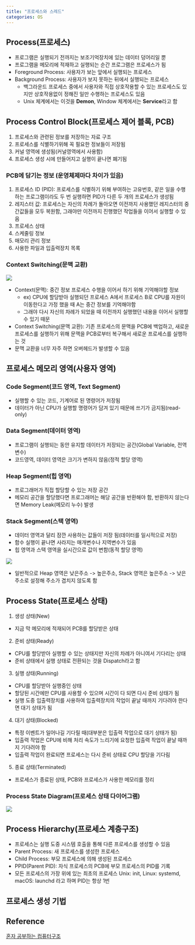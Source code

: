 ```yaml
---
title: "프로세스와 스레드"
categories: OS
---
```

## Process(프로세스)
- 프로그램은 실행되기 전까지는 보조기억장치에 있는 데이터 덩어리일 뿐
- 프로그램을 메모리에 적재하고 실행되는 순간 프로그램은 프로세스가 됨
- Foreground Process: 사용자가 보는 앞에서 실행되는 프로세스
- Background Process: 사용자가 보지 못하는 뒤에서 실행되는 프로세스
    - 백그라운드 프로세스 중에서 사용자와 직접 상호작용할 수 있는 프로세스도 있지만 상호작용없이 정해진 일만 수행하는 프로세스도 있음
    - Unix 체계에서는 이것을 **Demon**, Window 체계에서는 **Service**라고 함
 
## Process Control Block(프로세스 제어 블록, PCB)
1. 프로세스와 관련된 정보를 저장하는 자료 구조
2. 프로세스를 식별하기위해 꼭 필요한 정보들이 저장됨
3. 커널 영역에 생성됨(커널영역에서 사용함)
4. 프로세스 생성 시에 만들어지고 실행이 끝나면 폐기됨
 
### PCB에 담기는 정보 (운영체제마다 차이가 있음)
1. 프로세스 ID (PID): 프로세스를 식별하기 위해 부여하는 고유번호, 같은 일을 수행하는 프로그램이라도 두 번 실행하면 PID가 다른 두 개의 프로세스가 생성됨
2. 레지스터 값: 프로세스는 자신의 차례가 돌아오면 이전까지 사용했던 레지스터의 중간값들을 모두 복원함, 그래야만 이전까지 진행했던 작업들을 이어서 실행할 수 있음
3. 프로세스 상태
4. 스케줄링 정보
5. 매모리 관리 정보
6. 사용한 파일과 입출력장치 목록
 
### Context Switching(문맥 교환)
![]({{site.url}}/images/ContextSwitching.png)
- Context(문맥): 중간 정보 프로세스 수행을 이어서 하기 위해 기억해야할 정보
    - ex) CPU에 할당받아 실행되던 프로세스 A에서 프로세스 B로 CPU를 자원이 이동한다고 가정 했을 때 A는 중간 정보를 기억해야함
    - 그래야 다시 자신의 차례가 되었을 때 이전까지 실행했던 내용을 이어서 실행할 수 있기 때문
- Context Switching(문맥 교환): 기존 프로세스의 문맥을 PCB에 백업하고, 새로운 프로세스를 실행하기 위해 문맥을 PCB로부터 복구해서 새로운 프로세스를 실행하는 것
- 문맥 교환을 너무 자주 하면 오버헤드가 발생할 수 있음

## 프로세스 메모리 영역(사용자 영역)
### Code Segment(코드 영역, Text Segment)
- 실행할 수 있는 코드, 기계어로 된 명령어가 저장됨
- 데이터가 아닌 CPU가 실행할 명령어가 담겨 있기 때문에 쓰기가 금지됨(read-only)

### Data Segment(데이터 영역)
- 프로그램이 실행되는 동안 유지할 데이터가 저장되는 공간(Global Variable, 전역변수)
- 코드영역, 데이터 영역은 크기가 변하지 않음(정적 할당 영역) 

### Heap Segment(힙 영역)
- 프로그래머가 직접 할당할 수 있는 저장 공간
- 메모리 공간을 할당했다면 프로그래머는 해당 공간을 반환해야 함, 반환하지 않는다면 Memory Leak(메모리 누수) 발생

### Stack Segment(스택 영역)
- 데이터 영역과 달리 잠깐 사용하는 값들이 저장 됨(데이터를 일시적으로 저장)
- 함수 실행이 끝나면 사라지는 매개변수나 지역변수가 있음
- 힙 영역과 스택 영역을 실시간으로 값이 변함(동적 할당 영역)

![]({{site.url}}/images/Segment.png)
- 일반적으로 Heap 영역은 낮은주소 -> 높은주소, Stack 영역은 높은주소 -> 낮은주소로 설정해 주소가 겹치지 않도록 함

## Process State(프로세스 상태)
1. 생성 상태(New)
- 지금 막 메모리에 적재되어 PCB를 할당받은 상태

2. 준비 상태(Ready)
- CPU를 할당받아 실행할 수 있는 상태지만 자신의 차례가 아니여서 기다리는 상태
- 준비 상태에서 실행 상태로 전환되는 것을 Dispatch라고 함

3. 실행 상태(Running)
- CPU를 할당받아 실행중인 상태
- 할당된 시간에만 CPU를 사용할 수 있으며 시간이 다 되면 다시 준비 상태가 됨
- 실행 도중 입출력장치를 사용하여 입출력장치의 작업이 끝날 때까지 기다려야 한다면 대기 상태가 됨

4. 대기 상태(Blocked)
- 특정 이벤트가 일어나길 기다릴 때(대부분은 입출력 작업으로 대기 상태가 됨)
- 입출력 작업은 CPU에 비해 처리 속도가 느리기에 요청한 입출력 작업이 끝날 때까지 기다려야 함
- 입출력 작업이 완료되면 프로세스는 다시 준비 상태로 CPU 할당을 기다림

5. 종료 상태(Terminated)
- 프로세스가 종료된 상태, PCB와 프로세스가 사용한 메모리를 정리

### Process State Diagram(프로세스 상태 다이어그램)
![]({{site.url}}/images/ProcessStateDiagram.png)

## Process Hierarchy(프로세스 계층구조)
- 프로세스는 실행 도중 시스템 호출을 통해 다른 프로세스를 생성할 수 있음
- Parent Process: 새 프로세스를 생성한 프로세스
- Child Process: 부모 프로세스에 의해 생성된 프로세스
- PPID(Parent PID): 자식 프로세스의 PCB에 부모 프로세스의 PID를 기록
- 모든 프로세스의 가장 위에 있는 최초의 프로세스 Unix: init, Linux: systemd, macOS: launchd 라고 하며 PID는 항상 1번

## 프로세스 생성 기법

## Reference
[혼자 공부하는 컴퓨터구조]()
